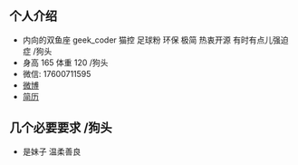 ## 个人介绍
- 内向的双鱼座 geek_coder 猫控 足球粉 环保 极简 热衷开源 有时有点儿强迫症 /狗头
- 身高 165 体重 120 /狗头
- 微信: 17600711595
- [微博](https://weibo.com/1505824611)
- [简历](https://github.com/hankai17/test/blob/master/resume/template.md)

## 几个必要要求 /狗头
- 是妹子 温柔善良

